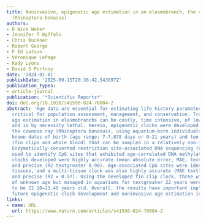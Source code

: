 ```yaml
---
title: Noninvasive, epigenetic age estimation in an elasmobranch, the cownose ray
  (Rhinoptera bonasus)
authors:
- D Nick Weber
- Jennifer T Wyffels
- Chris Buckner
- Robert George
- F Ed Latson
- Véronique LePage
- Kady Lyons
- David S Portnoy
date: '2024-01-01'
publishDate: '2025-09-15T20:36:42.543697Z'
publication_types:
- article-journal
publication: '*Scientific Reports*'
doi: doi.org/10.1038/s41598-024-78004-2
abstract: 'Age data are essential for estimating life history parameters and are thus
  critical for population assessment, management, and conservation. Traditional vertebrae-based
  age estimation in elasmobranchs can be costly, time intensive, of low accuracy,
  and is by necessity lethal. Herein, epigenetic clocks were developed for an elasmobranch,
  the cownose ray (Rhinoptera bonasus), using aquarium-born individuals (n = 42) with
  known dates of birth (age range: 7−7,878 days or 0−21 years) and two tissue types
  (fin clips and whole blood) that can be sampled in a relatively non-invasive manner.
  Enzymatically-converted restriction site-associated DNA sequencing (ECrad-seq) was
  used to identify CpG sites that exhibited age-correlated DNA methylation. The epigenetic
  clocks developed were highly accurate (mean absolute error, MAE, textless 0.75 years)
  and precise (R2 textgreater 0.98). Age-associated CpG sites were identified across
  tissues, and a multi-tissue clock was also highly accurate (MAE textless 1 year)
  and precise (R2 = 0.97). Using the developed fin clip clock, three wild-caught individuals
  of unknown age but managed in aquariums for textgreater 22 years were predicted
  to be 22.10−23.49 years old. Overall, the results have important implications for
  future epigenetic clock development and noninvasive age estimation in elasmobranchs.'
links:
- name: URL
  url: https://www.nature.com/articles/s41598-024-78004-2
---
```

